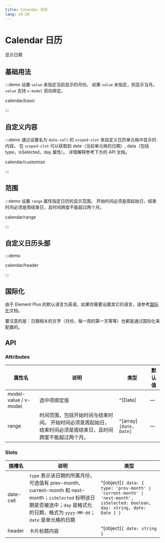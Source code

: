 ```yaml
---
title: Calendar 日历
lang: zh-CN
---
```


# Calendar 日历

显示日期

## 基础用法

:::demo 设置 `value` 来指定当前显示的月份。 如果 `value` 未指定，则显示当月。 `value` 支持 `v-model` 双向绑定。

calendar/basic

:::

## 自定义内容

:::demo 通过设置名为 `date-cell` 的 `scoped-slot` 来自定义日历单元格中显示的内容。 在 `scoped-slot` 可以获取到 date（当前单元格的日期）, data（包括 type，isSelected，day 属性）。 详情解释参考下方的 API 文档。

calendar/customize

:::

## 范围

:::demo 设置 `range` 属性指定日历的显示范围。 开始时间必须是周起始日，结束时间必须是周结束日，且时间跨度不能超过两个月。

calendar/range

:::

## 自定义日历头部

:::demo

calendar/header

:::

## 国际化

由于 Element Plus 的默认语言为英语，如果你需要设置其它的语言，请参考[国际化](/zh-CN/guide/i18n)文档。

要注意的是：日期相关的文字（月份，每一周的第一天等等）也都是通过国际化来配置的。

## API

### Attributes

| 属性名                | 说明                                                                                                          | 类型                   | 默认值 |
| --------------------- | ------------------------------------------------------------------------------------------------------------- | ---------------------- | ------ |
| model-value / v-model | 选中项绑定值                                                                                                  | ^[Date]                | —      |
| range                 | 时间范围，包括开始时间与结束时间。 开始时间必须是周起始日，结束时间必须是周结束日，且时间跨度不能超过两个月。 | ^[array]`[Date, Date]` | —      |

### Slots

| 插槽名    | 说明                                                                                                                                                                               | 类型                                                                                                                         |
| --------- | ---------------------------------------------------------------------------------------------------------------------------------------------------------------------------------- | ---------------------------------------------------------------------------------------------------------------------------- |
| date-cell | `type` 表示该日期的所属月份，可选值有 prev-month、current-month 和 next-month；`isSelected` 标明该日期是否被选中；`day` 是格式化的日期，格式为 `yyyy-MM-dd`；`date` 是单元格的日期 | ^[object]`{ data: { type: 'prev-month' \| 'current-month' \| 'next-month', isSelected: boolean, day: string, date: Date } }` |
| header    | 卡片标题内容                                                                                                                                                                       | ^[object]`{ date: string }`                                                                                                  |
